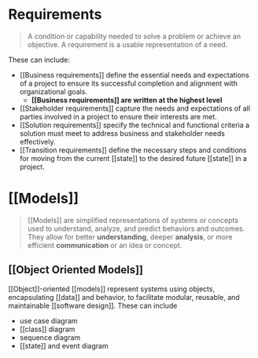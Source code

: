 # Requirements
> A condition or capability needed to solve a problem or achieve an objective. A requirement is a usable representation of a need.

These can include:
- [[Business requirements]] define the essential needs and expectations of a project to ensure its successful completion and alignment with organizational goals.
	- **[[Business requirements]] are written at the highest level**
- [[Stakeholder requirements]] capture the needs and expectations of all parties involved in a project to ensure their interests are met.
- [[Solution requirements]] specify the technical and functional criteria a solution must meet to address business and stakeholder needs effectively.
- [[Transition requirements]] define the necessary steps and conditions for moving from the current [[state]] to the desired future [[state]] in a project.
# [[Models]]
> [[Models]] are simplified representations of systems or concepts used to understand, analyze, and predict behaviors and outcomes. They allow for better **understanding**, deeper **analysis**, or more efficient **communication** or an idea or concept. 
## [[Object Oriented Models]]
[[Object]]-oriented [[models]] represent systems using objects, encapsulating [[data]] and behavior, to facilitate modular, reusable, and maintainable [[software design]]. These can include
- use case diagram
- [[class]] diagram
- sequence diagram
- [[state]] and event diagram
